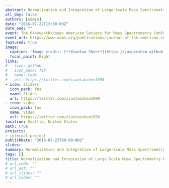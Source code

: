 ```yaml
---
abstract: Normalization and Integration of Large-Scale Mass Spectrometry-based Metabolomics Data Using Support Vector Regression
all_day: false
authors: [admin]
date: "2016-07-22T13:00:00Z"
date_end: ""
event: The 64<sup>th</sup> American Society for Mass Spectrometry Conference
event_url: https://www.asms.org/publications/journal-of-the-american-society-for-mass-spectrometry-group/news-detail/2016/07/22/highlights-from-the-64th-annual-asms-conference
featured: true
image:
  caption: 'Image credit: [**Xiaotao Shen**](https://jaspershen.github.io/)'
  focal_point: Right
links:
# - icon: github
#   icon_pack: fab
#   name: Code
#   url: https://twitter.com/xiaotaoshen1990
- icon: sliders
  icon_pack: fas
  name: Slides
  url: https://twitter.com/xiaotaoshen1990
- icon: video
  icon_pack: fas
  name: Video
  url: https://twitter.com/xiaotaoshen1990
location: Seattle, United States
math: true
projects:
- internal-project
publishDate: "2016-07-22T00:00:00Z"
slides: 
summary: Normalization and Integration of Large-Scale Mass Spectrometry-based Metabolomics Data Using Support Vector Regression
tags: []
title: Normalization and Integration of Large-Scale Mass Spectrometry-based Metabolomics Data Using Support Vector Regression
# url_code: ""
# url_pdf: ""
# url_slides: ""
# url_video: ""
---
```

